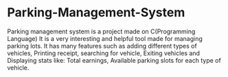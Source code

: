 # Parking-Management-System

Parking management system is a project made on C(Programming Language) 
It is a very interesting and helpful tool made for managing parking lots. It has many features such as adding different types of vehicles, 
Printing receipt, searching for vehicle, Exiting vehicles and 
Displaying stats like: Total earnings, Available parking slots for each type of vehicle.
